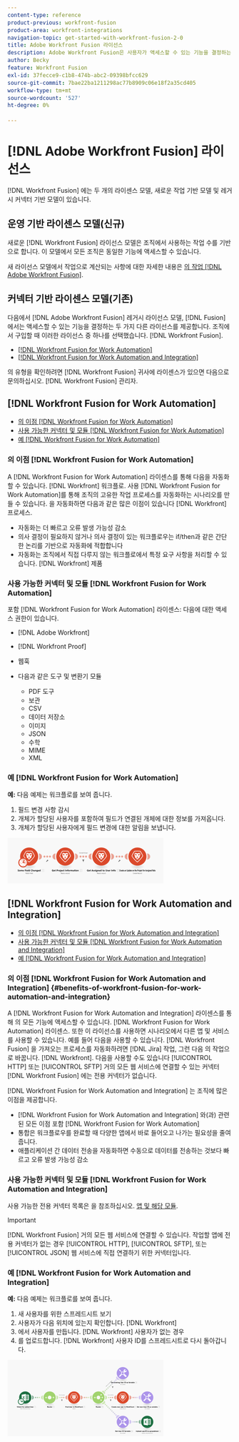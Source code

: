 ```yaml
---
content-type: reference
product-previous: workfront-fusion
product-area: workfront-integrations
navigation-topic: get-started-with-workfront-fusion-2-0
title: Adobe Workfront Fusion 라이선스
description: Adobe Workfront Fusion은 사용자가 액세스할 수 있는 기능을 결정하는 두 가지 서로 다른 라이선스를 제공합니다. 조직에서 Workfront Fusion을 구입할 때 이러한 라이선스 중 하나를 선택했습니다.
author: Becky
feature: Workfront Fusion
exl-id: 37fecce9-c1b8-474b-abc2-09398bfcc629
source-git-commit: 7bae22ba1211298ac77b8909c06e18f2a35cd405
workflow-type: tm+mt
source-wordcount: '527'
ht-degree: 0%

---
```


# [!DNL Adobe Workfront Fusion] 라이선스

[!DNL Workfront Fusion] 에는 두 개의 라이센스 모델, 새로운 작업 기반 모델 및 레거시 커넥터 기반 모델이 있습니다.

## 운영 기반 라이센스 모델(신규)

새로운 [!DNL Workfront Fusion] 라이선스 모델은 조직에서 사용하는 작업 수를 기반으로 합니다. 이 모델에서 모든 조직은 동일한 기능에 액세스할 수 있습니다.

새 라이선스 모델에서 작업으로 계산되는 사항에 대한 자세한 내용은 [의 작업 [!DNL Adobe Workfront Fusion]](/help/quicksilver/workfront-fusion/get-started/operations-in-workfront-fusion.md).

## 커넥터 기반 라이센스 모델(기존)

다음에서 [!DNL Adobe Workfront Fusion] 레거시 라이선스 모델, [!DNL Fusion] 에서는 액세스할 수 있는 기능을 결정하는 두 가지 다른 라이선스를 제공합니다. 조직에서 구입할 때 이러한 라이선스 중 하나를 선택했습니다. [!DNL Workfront Fusion].

* [[!DNL Workfront Fusion for Work Automation]](#workfront-fusion-for-work-automation)
* [[!DNL Workfront Fusion for Work Automation and Integration]](#workfront-fusion-for-work-automation-and-integration)

의 유형을 확인하려면 [!DNL Workfront Fusion] 귀사에 라이센스가 있으면 다음으로 문의하십시오. [!DNL Workfront Fusion] 관리자.

## [!DNL Workfront Fusion for Work Automation]

* [의 이점 [!DNL Workfront Fusion for Work Automation]](#benefits-of-workfront-fusion-for-work-automation)
* [사용 가능한 커넥터 및 모듈 [!DNL Workfront Fusion for Work Automation]](#connectors-and-modules-available-for-workfront-fusion-for-work-automation)
* [예 [!DNL Workfront Fusion for Work Automation]](#example-of-workfront-fusion-for-work-automation)

### 의 이점 [!DNL Workfront Fusion for Work Automation]

A [!DNL Workfront Fusion for Work Automation] 라이센스를 통해 다음을 자동화할 수 있습니다. [!DNL Workfront] 워크플로. 사용 [!DNL Workfront Fusion for Work Automation]를 통해 조직의 고유한 작업 프로세스를 자동화하는 시나리오를 만들 수 있습니다. 을 자동화하면 다음과 같은 많은 이점이 있습니다 [!DNL Workfront] 프로세스.

* 자동화는 더 빠르고 오류 발생 가능성 감소
* 의사 결정이 필요하지 않거나 의사 결정이 있는 워크플로우는 if/then과 같은 간단한 논리를 기반으로 자동화에 적합합니다
* 자동화는 조직에서 직접 다루지 않는 워크플로에서 특정 요구 사항을 처리할 수 있습니다. [!DNL Workfront] 제품

### 사용 가능한 커넥터 및 모듈 [!DNL Workfront Fusion for Work Automation]

포함 [!DNL Workfront Fusion for Work Automation] 라이센스: 다음에 대한 액세스 권한이 있습니다.

* [!DNL Adobe Workfront]
* [!DNL Workfront Proof]
* 웹훅
* 다음과 같은 도구 및 변환기 모듈

   * PDF 도구
   * 보관
   * CSV
   * 데이터 저장소
   * 이미지
   * JSON
   * 수학
   * MIME
   * XML

### 예 [!DNL Workfront Fusion for Work Automation]

**예:** 다음 예제는 워크플로를 보여 줍니다.

1. 필드 변경 사항 감시
1. 개체가 할당된 사용자를 포함하여 필드가 연결된 개체에 대한 정보를 가져옵니다.
1. 개체가 할당된 사용자에게 필드 변경에 대한 알림을 보냅니다.

![](assets/fusion-template-example-350x102.png)

## [!DNL Workfront Fusion for Work Automation and Integration]

* [의 이점 [!DNL Workfront Fusion for Work Automation and Integration]](#benefits-of-workfront-fusion-for-work-automation-and-integration)
* [사용 가능한 커넥터 및 모듈 [!DNL Workfront Fusion for Work Automation and Integration]](#connectors-and-modules-available-for-workfront-fusion-for-work-automation-and-integration)
* [예 [!DNL Workfront Fusion for Work Automation and Integration]](#example-of-workfront-fusion-for-work-automation-and-integration)

### 의 이점 [!DNL Workfront Fusion for Work Automation and Integration] {#benefits-of-workfront-fusion-for-work-automation-and-integration}

A [!DNL Workfront Fusion for Work Automation and Integration] 라이센스를 통해 의 모든 기능에 액세스할 수 있습니다. [!DNL Workfront Fusion for Work Automation] 라이센스. 또한 이 라이선스를 사용하면 시나리오에서 다른 앱 및 서비스를 사용할 수 있습니다. 예를 들어 다음을 사용할 수 있습니다. [!DNL Workfront Fusion] 을 가져오는 프로세스를 자동화하려면 [!DNL Jira] 작업, 그런 다음 의 작업으로 바꿉니다. [!DNL Workfront]. 다음을 사용할 수도 있습니다 [!UICONTROL HTTP] 또는 [!UICONTROL SFTP] 거의 모든 웹 서비스에 연결할 수 있는 커넥터 [!DNL Workfront Fusion] 에는 전용 커넥터가 없습니다.

[!DNL Workfront Fusion for Work Automation and Integration] 는 조직에 많은 이점을 제공합니다.

* [!DNL Workfront Fusion for Work Automation and Integration] 와(과) 관련된 모든 이점 포함 [!DNL Workfront Fusion for Work Automation]
* 통합은 워크플로우를 완료할 때 다양한 앱에서 바로 들어오고 나가는 필요성을 줄여 줍니다.
* 애플리케이션 간 데이터 전송을 자동화하면 수동으로 데이터를 전송하는 것보다 빠르고 오류 발생 가능성 감소

### 사용 가능한 커넥터 및 모듈 [!DNL Workfront Fusion for Work Automation and Integration]

사용 가능한 전용 커넥터 목록은 을 참조하십시오. [앱 및 해당 모듈](../../workfront-fusion/apps-and-their-modules/apps-and-their-modules.md).

>[!IMPORTANT]
>
>[!DNL Workfront Fusion] 거의 모든 웹 서비스에 연결할 수 있습니다. 작업할 앱에 전용 커넥터가 없는 경우 [!UICONTROL HTTP], [!UICONTROL SFTP], 또는 [!UICONTROL JSON] 웹 서비스에 직접 연결하기 위한 커넥터입니다.

### 예 [!DNL Workfront Fusion for Work Automation and Integration]

**예:** 다음 예제는 워크플로를 보여 줍니다.

1. 새 사용자를 위한 스프레드시트 보기
1. 사용자가 다음 위치에 있는지 확인합니다. [!DNL Workfront]
1. 에서 사용자를 만듭니다. [!DNL Workfront] 사용자가 없는 경우
1. 를 업로드합니다. [!DNL Workfront] 사용자 ID를 스프레드시트로 다시 돌아갑니다.

![](assets/fusion-integration-example--350x171.png)
